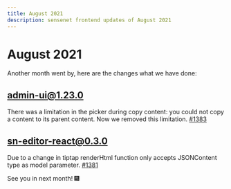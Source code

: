 ```yaml
---
title: August 2021
description: sensenet frontend updates of August 2021
---
```


# August 2021

Another month went by, here are the changes what we have done:

## admin-ui@1.23.0
There was a limitation in the picker during copy content: you could not copy a content to its parent content.
Now we removed this limitation. [#1383](https://github.com/SenseNet/sn-client/pull/1383)

## sn-editor-react@0.3.0
Due to a change in tiptap renderHtml function only accepts JSONContent type as model parameter.
[#1381](https://github.com/SenseNet/sn-client/pull/1381/files#diff-5c341af7d323e6fca2a41a871765e2dc47a1432d4e72cbbeadee2b35d799ed62)


See you in next month! 🎆